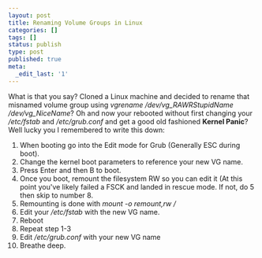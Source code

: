 ```yaml
---
layout: post
title: Renaming Volume Groups in Linux
categories: []
tags: []
status: publish
type: post
published: true
meta:
  _edit_last: '1'
---
```

What is that you say? Cloned a Linux machine and decided to rename that misnamed volume group using <em>vgrename /dev/vg_RAWRStupidName /dev/vg_NiceName</em>? 
Oh and now your rebooted without first changing your <em>/etc/fstab</em> and <em>/etc/grub.conf</em> and get a good old fashioned <strong>Kernel Panic</strong>?
Well lucky you I remembered to write this down:

1.  When booting go into the Edit mode for Grub (Generally ESC during boot).
1.  Change the kernel boot parameters to reference your new VG name.
1.  Press Enter and then B to boot.
1.  Once you boot, remount the filesystem RW so you can edit it (At this point you've likely failed a FSCK and landed in rescue mode. If not, do 5 then skip to number 8.
1.  Remounting is done with *mount -o remount,rw /*
1.  Edit your */etc/fstab* with the new VG name.
1.  Reboot
1.  Repeat step 1-3
1.  Edit */etc/grub.conf* with your new VG name
1.  Breathe deep.
